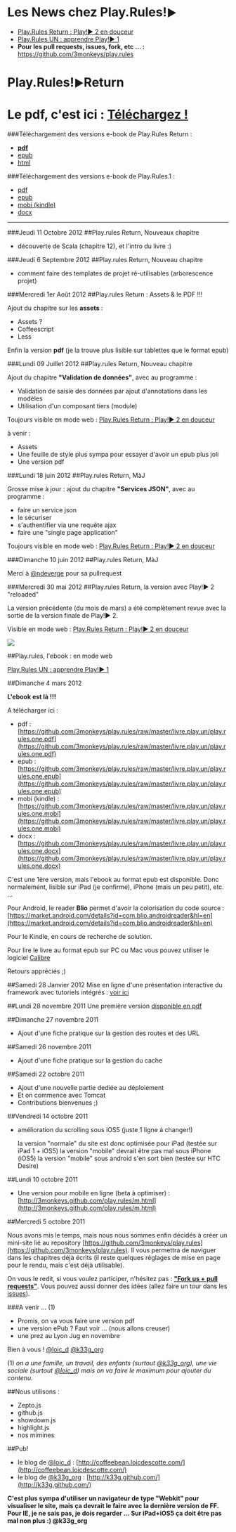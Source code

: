 <div class="bigHighlight">
<h1>Les News chez <strong>Play.Rules!</strong><small>►</small></h1>
<ul>
	<li><a href="http://3monkeys.github.com/play.rules/livre.play.deux.web/play2.rules.return.html">Play.Rules Return : Play!► 2 en douceur</a></li>
	<li><a href="http://3monkeys.github.com/play.rules/livre.play.un.web/play.rules.one.html">Play.Rules UN : apprendre Play!► 1</a></li>
	<li><b>Pour les pull requests, issues, fork, etc ... :</b> <a href="https://github.com/3monkeys/play.rules">https://github.com/3monkeys/play.rules</a></li>
</ul>
</div>


<div class="bigHighlight">
<h1><strong>Play.Rules!</strong><small>►</small><strong>Return</strong></h1>
<h1>Le pdf, c'est ici : <a href="https://github.com/3monkeys/play.rules/raw/master/livre.play.deux/play2.rules.return.pdf">Téléchargez !</a></h1>
</div>


###Téléchargement des versions e-book de Play.Rules Return :

- **[pdf](https://github.com/3monkeys/play.rules/raw/master/livre.play.deux/play2.rules.return.pdf)**
- [epub](https://github.com/3monkeys/play.rules/raw/master/livre.play.deux/play2.rules.return.epub)
- [html](http://3monkeys.github.com/play.rules/livre.play.deux.web/play2.rules.return.html)

###Téléchargement des versions e-book de Play.Rules.1 :

- [pdf](https://github.com/3monkeys/play.rules/raw/master/livre.play.un/play.rules.one.pdf)
- [epub](https://github.com/3monkeys/play.rules/raw/master/livre.play.un/play.rules.one.epub)
- [mobi (kindle)](https://github.com/3monkeys/play.rules/raw/master/livre.play.un/play.rules.one.mobi)
- [docx](https://github.com/3monkeys/play.rules/raw/master/livre.play.un/play.rules.one.docx)

---


###Jeudi 11 Octobre 2012
##Play.rules Return, Nouveaux chapitre

- découverte de Scala (chapitre 12), et l'intro du livre :)

###Jeudi 6 Septembre 2012
##Play.rules Return, Nouveau chapitre

- comment faire des templates de projet ré-utilisables (arborescence projet)

###Mercredi 1er Août 2012
##Play.rules Return : Assets & le PDF !!!

Ajout du chapitre sur les **assets** :

- Assets ?
- Coffeescript 
- Less

Enfin la version **pdf** (je la trouve plus lisible sur tablettes que le format epub)



###Lundi 09 Juillet 2012
##Play.rules Return, Nouveau chapitre

Ajout du chapitre **"Validation de données"**, avec au programme :

- Validation de saisie des données par ajout d'annotations dans les modèles
- Utilisation d'un composant tiers (module)

Toujours visible en mode web : [Play.Rules Return : Play!► 2 en douceur](http://3monkeys.github.com/play.rules/livre.play.deux.web/play2.rules.return.html)

à venir :

- Assets
- Une feuille de style plus sympa pour essayer d'avoir un epub plus joli
- Une version pdf 

###Lundi 18 juin 2012
##Play.rules Return, MàJ

Grosse mise à jour :  ajout du chapitre **"Services JSON"**, avec au programme :

- faire un service json
- le sécuriser
- s'authentifier via une requête ajax
- faire une "single page application"

Toujours visible en mode web : [Play.Rules Return : Play!► 2 en douceur](http://3monkeys.github.com/play.rules/livre.play.deux.web/play2.rules.return.html)


###Dimanche 10 juin 2012
##Play.rules Return, MàJ

Merci à [@ndeverge](https://twitter.com/#!/ndeverge) pour sa pullrequest

###Mercredi 30 mai 2012
##Play.rules Return, la version avec Play!► 2 "reloaded"

La version précédente (du mois de mars) a été complètement revue avec la sortie de la version finale de Play!► 2.

Visible en mode web : [Play.Rules Return : Play!► 2 en douceur](http://3monkeys.github.com/play.rules/livre.play.deux.web/play2.rules.return.html)

![](livre.play.deux.web/rsrc/play.rules.min.png)


##Play.rules, l'ebook : en mode web

[Play.Rules UN : apprendre Play!► 1](http://3monkeys.github.com/play.rules/livre.play.un.web/play.rules.one.html)

##Dimanche 4 mars 2012

**L'ebook est là !!!** 

A télécharger ici : 

- pdf : [https://github.com/3monkeys/play.rules/raw/master/livre.play.un/play.rules.one.pdf](https://github.com/3monkeys/play.rules/raw/master/livre.play.un/play.rules.one.pdf)
- epub : [https://github.com/3monkeys/play.rules/raw/master/livre.play.un/play.rules.one.epub](https://github.com/3monkeys/play.rules/raw/master/livre.play.un/play.rules.one.epub)
- mobi (kindle) : [https://github.com/3monkeys/play.rules/raw/master/livre.play.un/play.rules.one.mobi](https://github.com/3monkeys/play.rules/raw/master/livre.play.un/play.rules.one.mobi)
- docx : [https://github.com/3monkeys/play.rules/raw/master/livre.play.un/play.rules.one.docx](https://github.com/3monkeys/play.rules/raw/master/livre.play.un/play.rules.one.docx)


C'est une 1ère version, mais l'ebook au format epub est disponible. Donc normalement, lisible sur iPad (je confirme), iPhone (mais un peu petit), etc. ...

Pour Android, le reader **Blio** permet d'avoir la colorisation du code source : [https://market.android.com/details?id=com.blio.androidreader&hl=en](https://market.android.com/details?id=com.blio.androidreader&hl=en)

Pour le Kindle, en cours de recherche de solution.

Pour lire le livre au format epub sur PC ou Mac vous pouvez utiliser le logiciel [Calibre](http://calibre-ebook.com/download)

Retours appréciés ;)

##Samedi 28 Janvier 2012
Mise en ligne d'une présentation interactive du framework avec tutoriels intégrés : [voir ici](http://3monkeys.github.com/prez.play/)

##Lundi 28 novembre 2011
Une première version [disponible en pdf](https://github.com/3monkeys/play.rules/blob/master/Play.Rules!►%20eBook.pdf?raw=true)

##Dimanche 27 novembre 2011

- Ajout d'une fiche pratique sur la gestion des routes et des URL

##Samedi 26 novembre 2011

- Ajout d'une fiche pratique sur la gestion du cache

##Samedi 22 octobre 2011

- Ajout d'une nouvelle partie dediée au déploiement
- Et on commence avec Tomcat
- Contributions bienvenues ;)

##Vendredi 14 octobre 2011

- amélioration du scrolling sous iOS5 (juste 1 ligne à changer!)

	la version "normale" du site est donc optimisée pour iPad (testée sur iPad 1 + iOS5)
	la version "mobile" devrait être pas mal sous iPhone (iOS5)
	la version "mobile" sous android s'en sort bien (testée sur HTC Desire)

##Lundi 10 octobre 2011

- Une version pour mobile en ligne (beta à optimiser) : [http://3monkeys.github.com/play.rules/m.html](http://3monkeys.github.com/play.rules/m.html)

##Mercredi 5 octobre 2011

Nous avons mis le temps, mais nous nous sommes enfin décidés à créer un mini-site lié au repository [https://github.com/3monkeys/play.rules](https://github.com/3monkeys/play.rules). Il vous permettra de naviguer dans les chapitres déjà écrits (il reste quelques réglages de mise en page pour le rendu, mais c'est déjà utilisable).

On vous le redit, si vous voulez participer, n'hésitez pas : [**"Fork us + pull requests"**](https://github.com/3monkeys/play.rules/fork). Vous pouvez aussi donner des idées (allez faire un tour dans les [issues](https://github.com/3monkeys/play.rules/issues)).

###A venir ... (1)

- Promis, on va vous faire une version pdf
- une version ePub ? Faut voir ... (nous allons creuser)
- une prez au Lyon Jug en novembre


Bien à vous ! [@loic_d](http://twitter.com/#!/loic_d) [@k33g_org](http://twitter.com/#!/k33g_org)

(1) *on a une famille, un travail, des enfants (surtout [@k33g_org](http://twitter.com/#!/k33g_org)), une vie sociale (surtout [@loic_d](http://twitter.com/#!/loic_d)) mais on va faire le maximum pour ajouter du contenu.*

##Nous utilisons :

- Zepto.js
- github.js
- showdown.js
- highlight.js
- nos mimines

##Pub!

- le blog de [@loic_d](http://twitter.com/#!/loic_d) : [http://coffeebean.loicdescotte.com/](http://coffeebean.loicdescotte.com/)
- le blog de [@k33g_org](http://twitter.com/#!/k33g_org) : [http://k33g.github.com/](http://k33g.github.com/)

**C'est plus sympa d'utiliser un navigateur de type "Webkit" pour visualiser le site, mais ça devrait le faire avec la dernière version de FF. Pour IE, je ne sais pas, je dois regarder ... Sur iPad+iOS5 ça doit être pas mal non plus :) @k33g_org**
